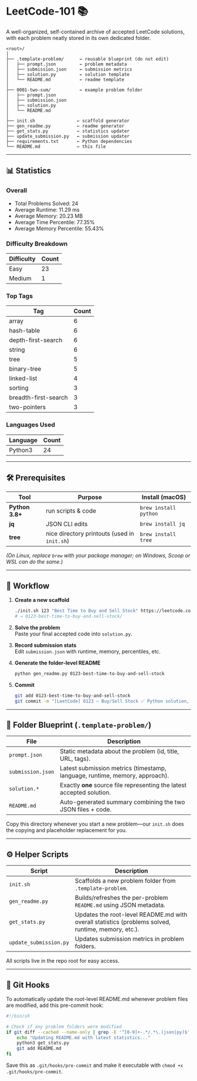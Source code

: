 # LeetCode-101 📚

A well-organized, self-contained archive of accepted LeetCode solutions, with each problem neatly stored in its own dedicated folder.

```
<root>/
│
├── .template-problem/      ← reusable blueprint (do not edit)
│   ├── prompt.json         ← problem metadata
│   ├── submission.json     ← submission metrics
│   ├── solution.py         ← solution template
│   └── README.md           ← readme template
│
├── 0001-two-sum/           ← example problem folder
│   ├── prompt.json
│   ├── submission.json
│   ├── solution.py
│   └── README.md
│
├── init.sh                ← scaffold generator
├── gen_readme.py          ← readme generator
├── get_stats.py           ← statistics updater
├── update_submission.py   ← submission updater
├── requirements.txt       ← Python dependencies
└── README.md              ← this file
```

---

## 📊 Statistics

### Overall

- Total Problems Solved: 24
- Average Runtime: 11.29 ms
- Average Memory: 20.23 MB
- Average Time Percentile: 77.35%
- Average Memory Percentile: 55.43%

### Difficulty Breakdown

| Difficulty | Count |
|------------|-------|
| Easy | 23 |
| Medium | 1 |

### Top Tags

| Tag | Count |
|-----|-------|
| array | 6 |
| hash-table | 6 |
| depth-first-search | 6 |
| string | 6 |
| tree | 5 |
| binary-tree | 5 |
| linked-list | 4 |
| sorting | 3 |
| breadth-first-search | 3 |
| two-pointers | 3 |

### Languages Used

| Language | Count |
|----------|-------|
| Python3 | 24 |

---

## 🛠  Prerequisites

| Tool | Purpose | Install (macOS) |
|------|---------|-----------------|
| **Python 3.8+** | run scripts & code | `brew install python` |
| **jq** | JSON CLI edits | `brew install jq` |
| **tree** | nice directory printouts (used in `init.sh`) | `brew install tree` |

*(On Linux, replace `brew` with your package manager; on Windows, Scoop or WSL can do the same.)*

---

## 🚀  Workflow

1. **Create a new scaffold**

   ```bash
   ./init.sh 123 "Best Time to Buy and Sell Stock" https://leetcode.com/problems/best-time-to-buy-and-sell-stock
   # → 0123-best-time-to-buy-and-sell-stock/
   ```

2. **Solve the problem**  
   Paste your final accepted code into `solution.py`.

3. **Record submission stats**  
   Edit `submission.json` with runtime, memory, percentiles, etc.

4. **Generate the folder-level README**

   ```bash
   python gen_readme.py 0123-best-time-to-buy-and-sell-stock
   ```

5. **Commit**

   ```bash
   git add 0123-best-time-to-buy-and-sell-stock
   git commit -m "[LeetCode] 0123 – Buy/Sell Stock ✅ Python solution, 47 ms"
   ```

---

## 📁  Folder Blueprint (`.template-problem/`)

| File | Description |
|------|-------------|
| `prompt.json` | Static metadata about the problem (id, title, URL, tags). |
| `submission.json` | Latest submission metrics (timestamp, language, runtime, memory, approach). |
| `solution.*` | Exactly **one** source file representing the latest accepted solution. |
| `README.md` | Auto-generated summary combining the two JSON files + code. |

Copy this directory whenever you start a new problem—our `init.sh` does the copying and placeholder replacement for you.

---

## ⚙️  Helper Scripts

| Script | Description |
|--------|-------------|
| `init.sh` | Scaffolds a new problem folder from `.template-problem`. |
| `gen_readme.py` | Builds/refreshes the per-problem `README.md` using JSON metadata. |
| `get_stats.py` | Updates the root-level README.md with overall statistics (problems solved, runtime, memory, etc.). |
| `update_submission.py` | Updates submission metrics in problem folders. |

All scripts live in the repo root for easy access.

---

## 🔧 Git Hooks

To automatically update the root-level README.md whenever problem files are modified, add this pre-commit hook:

```bash
#!/bin/sh

# Check if any problem folders were modified
if git diff --cached --name-only | grep -E '^[0-9]+-.*/.*\.(json|py)$' > /dev/null; then
    echo "Updating README.md with latest statistics..."
    python3 get_stats.py
    git add README.md
fi
```

Save this as `.git/hooks/pre-commit` and make it executable with `chmod +x .git/hooks/pre-commit`.